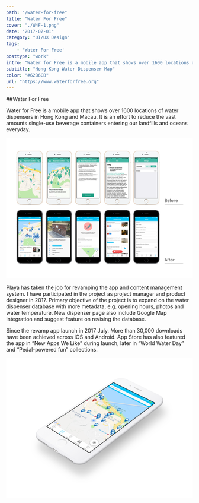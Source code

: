 ```yaml
---
path: "/water-for-free"
title: "Water For Free"
cover: "./W4F-1.png"
date: "2017-07-01"
category: "UI/UX Design"
tags: 
    - 'Water For Free'
posttype: "work"
intro: "Water for Free is a mobile app that shows over 1600 locations of water dispensers in Hong Kong and Macau. It is an effort to reduce the vast amounts single-use beverage containers entering our landfills and oceans everyday."
subtitle: "Hong Kong Water Dispenser Map"
color: "#62B6CB"
url: "https://www.waterforfree.org"
---
```


##Water For Free

Water for Free is a mobile app that shows over 1600 locations of water dispensers in Hong Kong and Macau. It is an effort to reduce the vast amounts single-use beverage containers entering our landfills and oceans everyday.

![](./Compare.png)

Playa has taken the job for revamping the app and content management system. I have participated in the project as project manager and product designer in 2017. Primary objective of the project is to expand on the water dispenser database with more metadata, e.g. opening hours, photos and water temperature. New dispenser page also include Google Map integration and suggest feature on revising the database.

Since the revamp app launch in 2017 July. More than 30,000 downloads have been achieved across iOS and Android. App Store has also featured the app in “New Apps We Like” during launch, later in “World Water Day” and “Pedal-powered fun” collections.

![](./W4F3.png)

